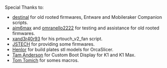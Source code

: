 Special Thanks to:

- [destinal](https://www.reddit.com/user/destinal/) for old rooted firmwares, Entware and Mobileraker Companion scripts.
- [aim6max](https://www.reddit.com/u/aim6max/) and [omranello2222](https://www.reddit.com/u/omranello2222/) for testing and assistance for old rooted firmwares.
- [xand3r40r93](https://www.reddit.com/u/xand3r40r93/) for his prtouch_v2_fan script.
- [JSTECH](https://www.youtube.com/@Jstech3d) for providing some firmwares.
- [Henlor](https://www.printables.com/model/537623-creality-build-plate-models-and-textures) for build plates stl models for OrcaSlicer.
- [Tam Anderson](https://www.facebook.com/groups/557442779831567/user/1603433384) for Custom Boot Display for K1 and K1 Max.
- [Tom Tomich](https://github.com/Tombraider2006) for somes macros.